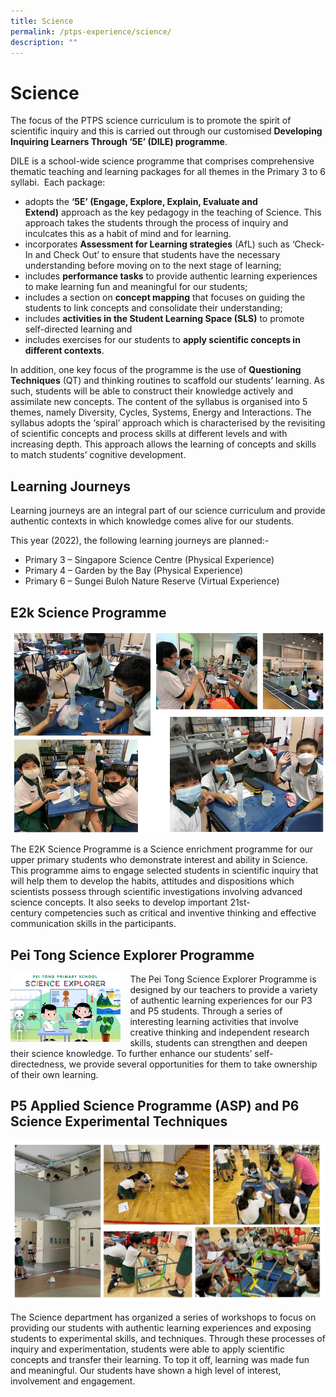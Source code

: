 ```yaml
---
title: Science
permalink: /ptps-experience/science/
description: ""
---
```


# Science 


The focus of the PTPS science curriculum is to promote the spirit of scientific inquiry and this is carried out through our customised **Developing Inquiring Learners Through ‘5E’ (DILE) programme**. 

DILE is a school-wide science programme that comprises comprehensive thematic teaching and learning packages for all themes in the Primary 3 to 6 syllabi.  Each package:

*   adopts the **‘5E’ (Engage, Explore, Explain, Evaluate and Extend)** approach as the key pedagogy in the teaching of Science. This approach takes the students through the process of inquiry and inculcates this as a habit of mind and for learning.
*   incorporates **Assessment for Learning strategies** (AfL) such as ‘Check-In and Check Out’ to ensure that students have the necessary understanding before moving on to the next stage of learning;
*   includes **performance tasks** to provide authentic learning experiences to make learning fun and meaningful for our students;
*   includes a section on **concept mapping** that focuses on guiding the students to link concepts and consolidate their understanding;
*   includes **activities in the Student Learning Space (SLS)** to promote self-directed learning and
*   includes exercises for our students to **apply scientific concepts in different contexts**.

In addition, one key focus of the programme is the use of **Questioning Techniques** (QT) and thinking routines to scaffold our students’ learning. As such, students will be able to construct their knowledge actively and assimilate new concepts. The content of the syllabus is organised into 5 themes, namely Diversity, Cycles, Systems, Energy and Interactions. The syllabus adopts the ‘spiral’ approach which is characterised by the revisiting of scientific concepts and process skills at different levels and with increasing depth. This approach allows the learning of concepts and skills to match students’ cognitive development.

## Learning Journeys


Learning journeys are an integral part of our science curriculum and provide authentic contexts in which knowledge comes alive for our students. 

This year (2022), the following learning journeys are planned:-

*   Primary 3 – Singapore Science Centre (Physical Experience) 
*   Primary 4 – Garden by the Bay (Physical Experience)
*   Primary 6 – Sungei Buloh Nature Reserve (Virtual Experience)

## E2k Science Programme

![](/images/PTPS%20Experience/sc_e2k.png)

The E2K Science Programme is a Science enrichment programme for our upper primary students who demonstrate interest and ability in Science.  This programme aims to engage selected students in scientific inquiry that will help them to develop the habits, attitudes and dispositions which scientists possess through scientific investigations involving advanced science concepts. It also seeks to develop important 21st-century competencies such as critical and inventive thinking and effective communication skills in the participants.

## Pei Tong Science Explorer Programme

<img src="/images/PTPS%20Experience/Science%20Explorer.png" style="width:35%;margin-right:15px;" align = "left">



The Pei Tong Science Explorer Programme is designed by our teachers to provide a variety of authentic learning experiences for our P3 and P5 students. Through a series of interesting learning activities that involve creative thinking and independent research skills, students can strengthen and deepen their science knowledge. To further enhance our students’ self-directedness, we provide several opportunities for them to take ownership of their own learning.

## P5 Applied Science Programme (ASP) and P6 Science Experimental Techniques


![](/images/PTPS%20Experience/Sc%20ASP%20and%20experimental%20tech.jpg)

The Science department has organized a series of workshops to focus on providing our students with authentic learning experiences and exposing students to experimental skills, and techniques. Through these processes of inquiry and experimentation, students were able to apply scientific concepts and transfer their learning. To top it off, learning was made fun and meaningful. Our students have shown a high level of interest, involvement and engagement.
